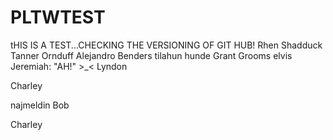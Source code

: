 # PLTWTEST
tHIS IS A TEST...CHECKING THE VERSIONING OF GIT HUB!
Rhen Shadduck
Tanner Ornduff
Alejandro Benders
tilahun hunde
Grant Grooms
elvis
Jeremiah: "AH!" >_<
Lyndon

Charley


najmeldin
Bob



Charley

